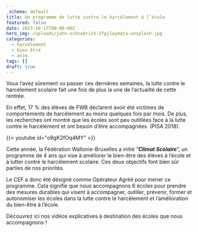```yaml
---
_schema: default
title: Un programme de lutte contre le harcèlement à l’école
featured: false
date: 2023-10-17T00:00:00Z
hero_img: /uploads/john-schnobrich-2fpjlaymqta-unsplash.jpg
categories:
  - harcèlement
  - bien être
  - anim
tags: []
draft: true
---
```

Vous l’avez sûrement vu passer ces dernières semaines, la lutte contre le harcèlement scolaire fait une fois de plus la une de l’actualité de cette rentrée.

En effet, 17 % des élèves de FWB déclarent avoir été victimes de comportements de harcèlement au moins quelques fois par mois. De plus, les recherches ont montré que les écoles sont peu outillées face à la lutte contre le harcèlement et ont besoin d’être accompagnées&nbsp; (PISA 2018).

{{< youtube id="o9gK2fOq4MY" >}}

Cette année, la Fédération Wallonie-Bruxelles a initié “***Climat Scolaire***”, un programme de 4 ans qui vise à améliorer le bien-être des élèves à l’école et à lutter contre le harcèlement scolaire. Ces deux objectifs font bien sûr parties de nos priorités.&nbsp;

Le CEF a donc été désigné comme Opérateur Agréé pour mener ce programme. Cela signifie que nous accompagnons 6 écoles pour prendre des mesures durables qui visent à accompagner, outiller, prévenir, former et autonomiser les écoles dans la lutte contre le harcèlement et l’amélioration du bien-être à l’école.

Découvrez ici nos vidéos explicatives à destination des écoles que nous accompagnons !
